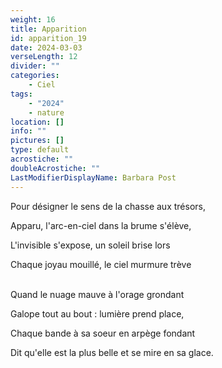 ```yaml
---
weight: 16
title: Apparition
id: apparition_19
date: 2024-03-03
verseLength: 12
divider: ""
categories:
    - Ciel
tags:
    - "2024"
    - nature
location: []
info: ""
pictures: []
type: default
acrostiche: ""
doubleAcrostiche: ""
LastModifierDisplayName: Barbara Post
---
```

Pour désigner le sens de la chasse aux trésors,

Apparu, l'arc-en-ciel dans la brume s'élève,

L'invisible s'expose, un soleil brise lors

Chaque joyau mouillé, le ciel murmure trève

 \
Quand le nuage mauve à l'orage grondant

Galope tout au bout : lumière prend place,

Chaque bande à sa soeur en arpège fondant

Dit qu'elle est la plus belle et se mire en sa glace.
